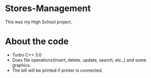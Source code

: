 Stores-Management
=================

This was my High School project. 

# About the code

* Turbo C++ 3.0
* Does file operations(Insert, delete, update, search, etc.,) and some graphics. 
* The bill will be printed if printer is connected. 
